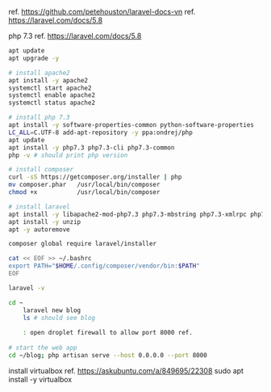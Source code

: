 ref. https://github.com/petehouston/laravel-docs-vn
ref. https://laravel.com/docs/5.8

php 7.3 ref. https://laravel.com/docs/5.8
```bash
apt update 
apt upgrade -y

# install apache2
apt install -y apache2
systemctl start apache2
systemctl enable apache2
systemctl status apache2

# install php 7.3
apt install -y software-properties-common python-software-properties
LC_ALL=C.UTF-8 add-apt-repository -y ppa:ondrej/php
apt update
apt install -y php7.3 php7.3-cli php7.3-common
php -v # should print php version 

# install composer
curl -sS https://getcomposer.org/installer | php
mv composer.phar   /usr/local/bin/composer
chmod +x           /usr/local/bin/composer

# install laravel 
apt install -y libapache2-mod-php7.3 php7.3-mbstring php7.3-xmlrpc php7.3-soap php7.3-gd php7.3-xml php7.3-cli php7.3-zip
apt install -y unzip
apt -y autoremove

composer global require laravel/installer

cat << EOF >> ~/.bashrc
export PATH="$HOME/.config/composer/vendor/bin:$PATH"
EOF

laravel -v

cd ~
    laravel new blog
    ls # should see blog
    
    : open droplet firewall to allow port 8000 ref.  
    
# start the web app
cd ~/blog; php artisan serve --host 0.0.0.0 --port 8000
```

install virtualbox ref. https://askubuntu.com/a/849695/22308
sudo apt install -y virtualbox
